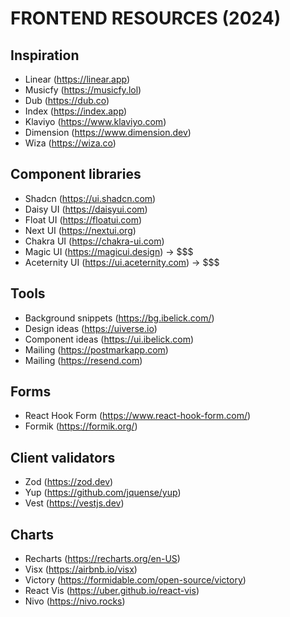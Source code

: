 # FRONTEND RESOURCES (2024)

## Inspiration
- Linear (https://linear.app)
- Musicfy (https://musicfy.lol)
- Dub (https://dub.co)
- Index (https://index.app)
- Klaviyo (https://www.klaviyo.com)
- Dimension (https://www.dimension.dev)
- Wiza (https://wiza.co)


## Component libraries
- Shadcn (https://ui.shadcn.com)
- Daisy UI (https://daisyui.com)
- Float UI (https://floatui.com)
- Next UI (https://nextui.org)
- Chakra UI (https://chakra-ui.com)
- Magic UI (https://magicui.design) -> $$$
- Aceternity UI (https://ui.aceternity.com) -> $$$


## Tools
- Background snippets (https://bg.ibelick.com/)
- Design ideas (https://uiverse.io)
- Component ideas (https://ui.ibelick.com)
- Mailing (https://postmarkapp.com)
- Mailing (https://resend.com)

## Forms
- React Hook Form (https://www.react-hook-form.com/)
- Formik (https://formik.org/)

## Client validators
- Zod (https://zod.dev)
- Yup (https://github.com/jquense/yup)
- Vest (https://vestjs.dev)

## Charts
- Recharts (https://recharts.org/en-US)
- Visx (https://airbnb.io/visx)
- Victory (https://formidable.com/open-source/victory)
- React Vis (https://uber.github.io/react-vis)
- Nivo (https://nivo.rocks)
